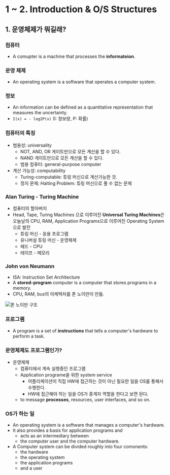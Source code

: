 # 1 ~ 2. Introduction & O/S Structures

## 1. 운영체제가 뭐길래?

### 컴퓨터

* A comupter is a machine that processes the **informateion**.

### 운영 체제

* An operating system is a software that operates a computer system.

### 정보

* An information can be defined as a quantitative representation that measures the uncertainty.
* `I(x) = - log2P(x)` (I: 정보량, P: 확률)

### 컴퓨터의 특징

* 범용성: universality
    * NOT, AND, OR 게이트만으로 모든 계산을 할 수 있다.
    * NAND 게이트만으로 모든 계산을 할 수 있다.
    * 범용 컴퓨터: general-purpose computer
* 계산 가능성: computability
    * Turing-computable: 튜링 머신으로 계산가능한 것.
    * 정지 문제: Halting Problem: 튜링 머신으로 풀 수 없는 문제

### Alan Turing - Turing Machine

* 컴퓨터의 할아버지
* Head, Tape, Turing Machines 으로 이루어진 **Universal Turing Machines**은 오늘날의 CPU, RAM, Application Programs으로 이루어진
  Operating System으로 발전
    * 튜링 머신 - 응용 프로그램
    * 유니버설 튜링 머신 - 운영체제
    * 헤드 - CPU
    * 테이프 - 메모리

### John von Neumann

* ISA: Instruction Set Architecture
* A **stored-program** computer is a computer that stores programs in a memory.
* CPU, RAM, bus의 아케텍처를 폰 노이만이 만듦.

![폰 노이만 구조](https://upload.wikimedia.org/wikipedia/commons/thumb/e/e5/Von_Neumann_Architecture.svg/1920px-Von_Neumann_Architecture.svg.png)

### 프로그램

* A program is a set of **instructions** that tells a computer's hardware to perform a task.

### 운영체제도 프로그램인가?

* 운영체제
    * 컴퓨터에서 계속 실행중인 프로그램
    * Application programe을 위한 system service
        * 어플리케이션이 직접 HW에 접근하는 것이 아닌 필요한 일을 OS를 통해서 수행한다.
        * HW에 접근해야 하는 일을 OS가 중계자 역할을 한다고 보면 된다.
    * to message **processes**, resources, user interfaces, and so on.

### OS가 하는 일

* An operating system is a software that manages a computer's hardware.
* It also provides a basis for application programs and
    * acts as an intermediary between
    * the computer user and the computer hardware.
* A Computer system can be divided roughly into four comonents:
    * the hardware
    * the operating system
    * the application programs
    * and a user
